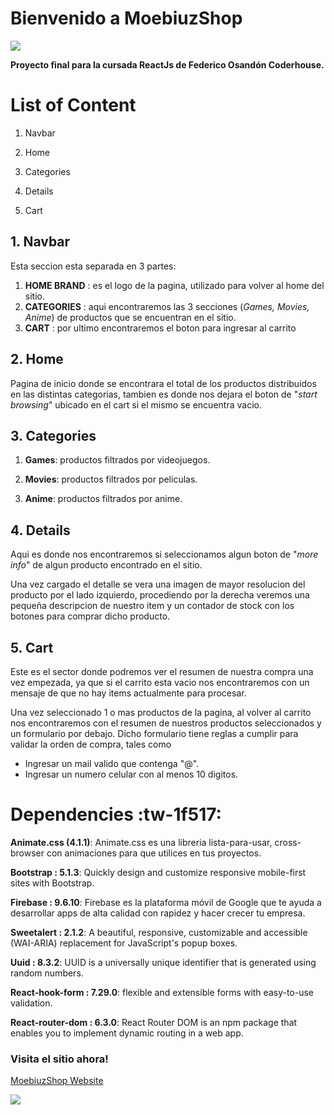 # Bienvenido a  MoebiuzShop

![](https://i.pinimg.com/originals/3b/07/6c/3b076c58a2428b5fa6352c3832198fd4.png)

**Proyecto final para la cursada ReactJs de Federico Osandón Coderhouse.**


# List of Content

1. Navbar

2. Home

3. Categories

4. Details

5. Cart


## 1. Navbar

Esta seccion esta separada en 3 partes:

1. ****HOME BRAND**** : es el logo de la pagina, utilizado para volver al home del sitio.
2. ****CATEGORIES**** : aqui encontraremos las 3 secciones (*Games, Movies, Anime*) de productos que se encuentran en el sitio.
3. **CART** : por ultimo encontraremos el boton para ingresar al carrito


## 2. Home

Pagina de inicio donde se encontrara el total de los productos distribuidos en las distintas categorias, tambien es donde nos dejara el boton de "*start browsing*" ubicado en el cart si el mismo se encuentra vacio.

## 3. Categories

1. **Games**: productos filtrados por videojuegos.

2. **Movies**: productos filtrados por peliculas.

3. **Anime**: productos filtrados por anime.

## 4. Details

Aqui es donde nos encontraremos si seleccionamos algun boton de "*more info*" de algun producto encontrado en el sitio.

Una vez cargado el detalle se vera una imagen de mayor resolucion del producto por el lado izquierdo, procediendo por la derecha veremos una pequeña descripcion de nuestro item y un contador de stock con los botones para comprar dicho producto.

## 5. Cart

Este es el sector donde podremos ver el resumen de nuestra compra una vez empezada, ya que si el carrito esta vacio nos encontraremos con un mensaje de que no hay items actualmente para procesar.

Una vez seleccionado 1 o mas productos de la pagina, al volver al carrito nos encontraremos con el resumen de nuestros productos seleccionados y un formulario por debajo. Dicho formulario tiene reglas a cumplir para validar la orden de compra, tales como

- Ingresar un mail valido que contenga "@".
- Ingresar un numero celular con al menos 10 digitos.

# Dependencies :tw-1f517:

**Animate.css (4.1.1)**: Animate.css es una libreria lista-para-usar, cross-browser con animaciones para que utilices en tus proyectos.

**Bootstrap : 5.1.3**: Quickly design and customize responsive mobile-first sites with Bootstrap.

**Firebase : 9.6.10**: Firebase es la plataforma móvil de Google que te ayuda a desarrollar apps de alta calidad con rapidez y hacer crecer tu empresa.

**Sweetalert : 2.1.2**: A beautiful, responsive, customizable and accessible (WAI-ARIA) replacement for JavaScript's popup boxes.

**Uuid : 8.3.2**: UUID is a universally unique identifier that is generated using random numbers.

**React-hook-form : 7.29.0**: flexible and extensible forms with easy-to-use validation.

**React-router-dom : 6.3.0**: React Router DOM is an npm package that enables you to implement dynamic routing in a web app.


### Visita el sitio ahora!
[MoebiuzShop Website](https://jolly-dusk-4fee37.netlify.app/ "MoebiuzShop Website")

![](https://www.latercera.com/resizer/SJuISc0wYP266vShhLgyYcn6l1E=/800x0/smart/arc-anglerfish-arc2-prod-copesa.s3.amazonaws.com/public/K4C7P4D5KBDDDEWGPO47N5UTOA.jpg)